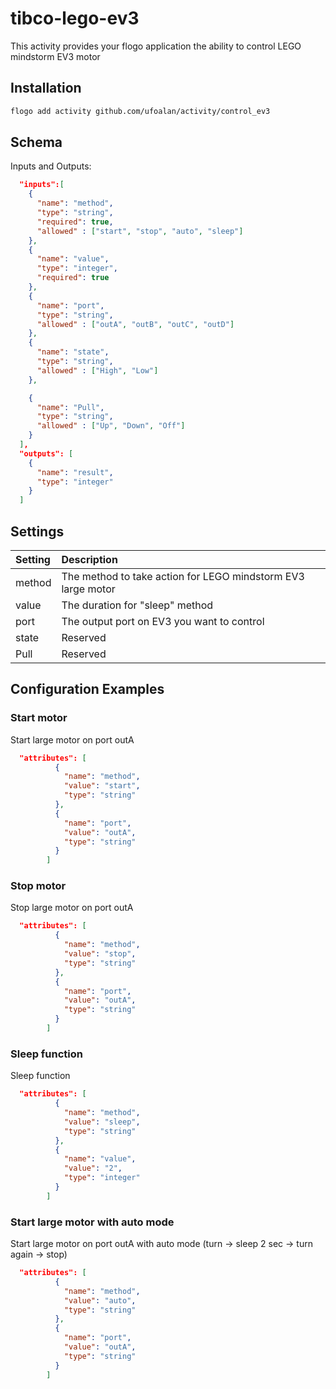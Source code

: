 # tibco-lego-ev3
This activity provides your flogo application the ability to control LEGO mindstorm EV3 motor

## Installation

```bash
flogo add activity github.com/ufoalan/activity/control_ev3
```

## Schema
Inputs and Outputs:

```json
  "inputs":[
    {
      "name": "method",
      "type": "string",
      "required": true,
      "allowed" : ["start", "stop", "auto", "sleep"]
    },
    {
      "name": "value",
      "type": "integer",
      "required": true
    },
    {
      "name": "port",
      "type": "string",
      "allowed" : ["outA", "outB", "outC", "outD"]
    },
    {
      "name": "state",
      "type": "string",
      "allowed" : ["High", "Low"]
    },

    {
      "name": "Pull",
      "type": "string",
      "allowed" : ["Up", "Down", "Off"]
    }
  ],
  "outputs": [
    {
      "name": "result",
      "type": "integer"
    }
  ]
```
## Settings
| Setting     | Description    |
|:------------|:---------------|
| method      | The method to take action for LEGO mindstorm EV3 large motor|         
| value       | The duration for "sleep" method |
| port        | The output port on EV3 you want to control |
| state       | Reserved |
| Pull        | Reserved |


## Configuration Examples
### Start motor
Start large motor on port outA
```json
  "attributes": [
          {
            "name": "method",
            "value": "start",
            "type": "string"
          },
          {
            "name": "port",
            "value": "outA",
            "type": "string"
          }
        ]
```
### Stop motor
Stop large motor on port outA
```json
  "attributes": [
          {
            "name": "method",
            "value": "stop",
            "type": "string"
          },
          {
            "name": "port",
            "value": "outA",
            "type": "string"
          }
        ]
```
### Sleep function
Sleep function
```json
  "attributes": [
          {
            "name": "method",
            "value": "sleep",
            "type": "string"
          },
          {
            "name": "value",
            "value": "2",
            "type": "integer"
          }
        ]
```
### Start large motor with auto mode
Start large motor on port outA with auto mode (turn -> sleep 2 sec -> turn again -> stop)
```json
  "attributes": [
          {
            "name": "method",
            "value": "auto",
            "type": "string"
          },
          {
            "name": "port",
            "value": "outA",
            "type": "string"
          }
        ]
```
